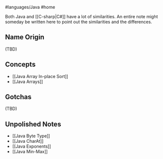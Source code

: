 #languages/Java #home 

Both Java and [[C-sharp|C#]] have a lot of similarities. An entire note might someday be written here to point out the similarities and the differences.
## Name Origin
(TBD)
## Concepts
- [[Java Array In-place Sort]]
- [[Java Arrays]]
## Gotchas
(TBD)
## Unpolished Notes
* [[Java Byte Type]]
* [[Java CharAt]]
* [[Java Exponents]]
* [[Java Min-Max]]